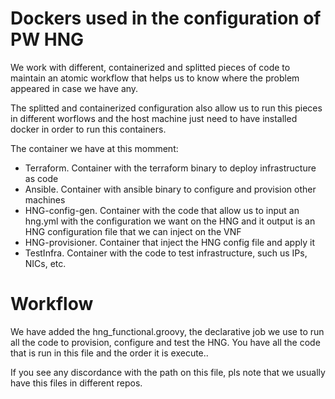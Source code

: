# Dockers used in the configuration of PW HNG

We work with different, containerized and splitted pieces of code to maintain an atomic workflow that helps us to know where the problem appeared in case we have any.

The splitted and containerized configuration also allow us to run this pieces in different worflows and the host machine just need to have installed docker in order to run this containers.

The container we have at this momment:
- Terraform. Container with the terraform binary to deploy infrastructure as code
- Ansible. Container with ansible binary to configure and provision other machines
- HNG-config-gen. Container with the code that allow us to input an hng.yml with the configuration we want on the HNG and it output is an HNG configuration file that we can inject on the VNF
- HNG-provisioner. Container that inject the HNG config file and apply it
- TestInfra. Container with the code to test infrastructure, such us IPs, NICs, etc.

# Workflow

We have added the hng_functional.groovy, the declarative job we use to run all the code to provision, configure and test the HNG. You have all the code that is run in this file and the order it is execute..

If you see any discordance with the path on this file, pls note that we usually have this files in different repos.

